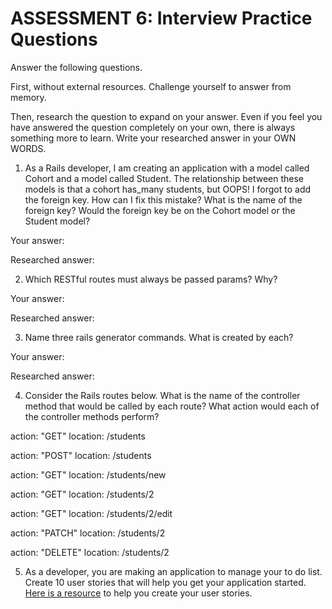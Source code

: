# ASSESSMENT 6: Interview Practice Questions

Answer the following questions.

First, without external resources. Challenge yourself to answer from memory.

Then, research the question to expand on your answer. Even if you feel you have answered the question completely on your own, there is always something more to learn. Write your researched answer in your OWN WORDS.

1. As a Rails developer, I am creating an application with a model called Cohort and a model called Student. The relationship between these models is that a cohort has_many students, but OOPS! I forgot to add the foreign key. How can I fix this mistake? What is the name of the foreign key? Would the foreign key be on the Cohort model or the Student model?

Your answer:

Researched answer:

2. Which RESTful routes must always be passed params? Why?

Your answer:

Researched answer:

3. Name three rails generator commands. What is created by each?

Your answer:

Researched answer:

4. Consider the Rails routes below. What is the name of the controller method that would be called by each route? What action would each of the controller methods perform?

action: "GET" location: /students

action: "POST" location: /students

action: "GET" location: /students/new

action: "GET" location: /students/2

action: "GET" location: /students/2/edit

action: "PATCH" location: /students/2

action: "DELETE" location: /students/2

5. As a developer, you are making an application to manage your to do list. Create 10 user stories that will help you get your application started. [Here is a resource](https://www.atlassian.com/agile/project-management/user-stories) to help you create your user stories.
